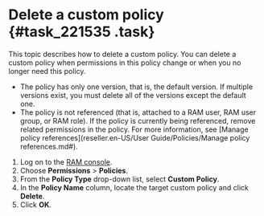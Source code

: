 # Delete a custom policy {#task_221535 .task}

This topic describes how to delete a custom policy. You can delete a custom policy when permissions in this policy change or when you no longer need this policy.

-   The policy has only one version, that is, the default version. If multiple versions exist, you must delete all of the versions except the default one.
-   The policy is not referenced \(that is, attached to a RAM user, RAM user group, or RAM role\). If the policy is currently being referenced, remove related permissions in the policy. For more information, see [Manage policy references](reseller.en-US/User Guide/Policies/Manage policy references.md#).

1.   Log on to the [RAM console](https://partners-intl.console.aliyun.com/#/ram). 
2.   Choose **Permissions** \> **Policies**. 
3.   From the **Policy Type** drop-down list, select **Custom Policy**. 
4.   In the **Policy Name** column, locate the target custom policy and click **Delete**. 
5.   Click **OK**. 

